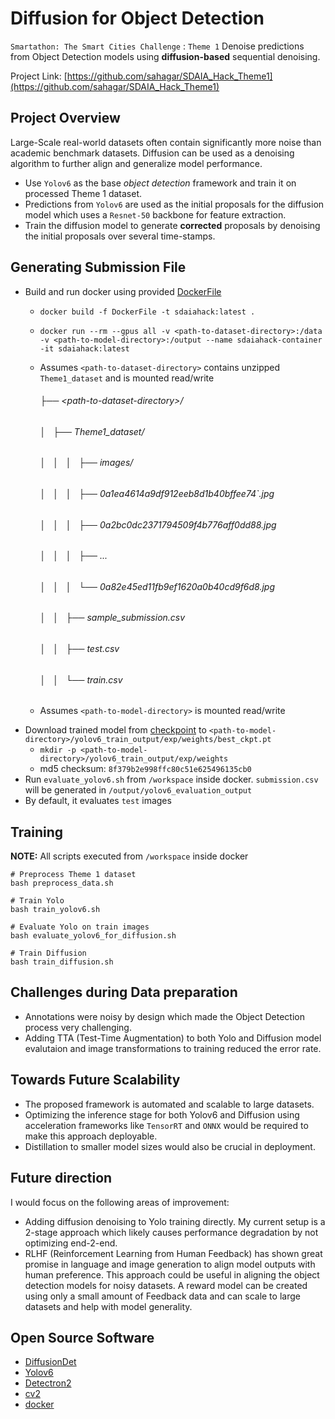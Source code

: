 # Diffusion for Object Detection
`Smartathon: The Smart Cities Challenge` : `Theme 1` 
Denoise predictions from Object Detection models using **diffusion-based** sequential denoising.

Project Link: [https://github.com/sahagar/SDAIA_Hack_Theme1](https://github.com/sahagar/SDAIA_Hack_Theme1)

## Project Overview
Large-Scale real-world datasets often contain significantly more noise than academic benchmark datasets. Diffusion can be used as a denoising algorithm to further align and generalize model performance.
- Use `Yolov6` as the base *object detection* framework and train it on processed Theme 1 dataset.
- Predictions from `Yolov6` are used as the initial proposals for the diffusion model which uses a `Resnet-50` backbone for feature extraction.
- Train the diffusion model to generate **corrected** proposals by denoising the initial proposals over several time-stamps.

## Generating Submission File
- Build and run docker using provided [DockerFile](DockerFile)
    - `docker build -f DockerFile -t sdaiahack:latest .`
    - `docker run --rm --gpus all -v <path-to-dataset-directory>:/data -v <path-to-model-directory>:/output --name sdaiahack-container -it sdaiahack:latest`
    - Assumes `<path-to-dataset-directory>` contains unzipped `Theme1_dataset` and is mounted read/write
        ###### ├── \<path-to-dataset-directory\>/
        ###### │   ├── Theme1_dataset/
        ###### │   │   │   ├── images/
        ###### │   │   │   ├── 0a1ea4614a9df912eeb8d1b40bffee74`.jpg
        ###### │   │   │   ├── 0a2bc0dc2371794509f4b776aff0dd88.jpg
        ###### │   │   │   ├── ...
        ###### │   │   │   └── 0a82e45ed11fb9ef1620a0b40cd9f6d8.jpg
        ###### │   │   ├── sample_submission.csv
        ###### │   │   ├── test.csv
        ###### │   │   └── train.csv
    
    - Assumes `<path-to-model-directory>` is mounted read/write 
- Download trained model from [checkpoint](https://drive.google.com/file/d/1nRQPKOa1wKPFc3EZKAMWuVZpoZjdNuYw/view?usp=sharing)  to `<path-to-model-directory>/yolov6_train_output/exp/weights/best_ckpt.pt`
    - `mkdir -p <path-to-model-directory>/yolov6_train_output/exp/weights`
    - md5 checksum: `8f379b2e998ffc80c51e625496135cb0`
- Run `evaluate_yolov6.sh` from `/workspace` inside docker. `submission.csv` will be generated in `/output/yolov6_evaluation_output`
- By default, it evaluates `test` images

## Training
**NOTE:** All scripts executed from `/workspace` inside docker
    
```
# Preprocess Theme 1 dataset 
bash preprocess_data.sh

# Train Yolo
bash train_yolov6.sh

# Evaluate Yolo on train images
bash evaluate_yolov6_for_diffusion.sh

# Train Diffusion
bash train_diffusion.sh
```

## Challenges during Data preparation
- Annotations were noisy by design which made the Object Detection process very challenging.
- Adding TTA (Test-Time Augmentation) to both Yolo and Diffusion model evalutaion and image transformations to training reduced the error rate.

## Towards Future Scalability
- The proposed framework is automated and scalable to large datasets.
- Optimizing the inference stage for both Yolov6 and Diffusion using acceleration frameworks like `TensorRT` and `ONNX` would be required to make this approach deployable.
- Distillation to smaller model sizes would also be crucial in deployment.

## Future direction
I would focus on the following areas of improvement:
- Adding diffusion denoising to Yolo training directly. My current setup is a 2-stage approach which likely causes performance degradation by not optimizing end-2-end.
- RLHF (Reinforcement Learning from Human Feedback) has shown great promise in language and image generation to align model outputs with human preference. This approach could be useful in aligning the object detection models for noisy datasets. A reward model can be created using only a small amount of Feedback data and can scale to large datasets and help with model generality.

## Open Source Software 
- [DiffusionDet](https://github.com/ShoufaChen/DiffusionDet)
- [Yolov6](https://github.com/meituan/yolov6)
- [Detectron2](https://github.com/facebookresearch/detectron2)
- [cv2](https://pypi.org/project/opencv-python/)
- [docker](https://www.docker.com/)